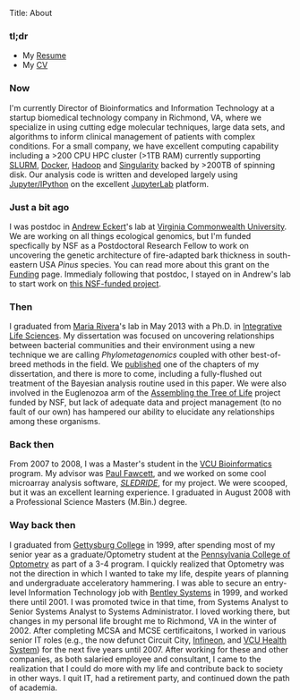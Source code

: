 Title: About

### tl;dr

* My [Resume](https://drive.google.com/open?id=1InktfVJVg52auvAQDBngnESixuI_w_NX)
* My [CV](https://drive.google.com/file/d/0B3q53L7FjDi8RXJSM21DdlRXRFU/view?usp=sharing)


### Now

I'm currently Director of Bioinformatics and Information Technology at a startup
biomedical technology company in Richmond, VA, where we specialize in using cutting edge
molecular techniques, large data sets, and algorithms to inform clinical management of
patients with
complex conditions. For a small company, we have excellent computing capability
including a >200 CPU HPC cluster (>1TB RAM) currently supporting
[SLURM](https://slurm.schedmd.com),
[Docker](https://www.docker.com), [Hadoop](http://hadoop.apache.org) and
[Singularity](https://singularity.lbl.gov/) backed by >200TB of spinning disk. Our
analysis code is written and developed largely using
[Jupyter/IPython](http://www.jupyter.org) on the excellent
[JupyterLab](https://github.com/jupyterlab/jupyterlab) platform.

### Just a bit ago

I was postdoc in [Andrew Eckert](http://eckertlab.blogspot.com)'s lab at
[Virginia Commonwealth University](http://www.vcu.edu).  We are working
on all things ecological genomics, but I'm funded specfically by NSF as a
Postdoctoral Research Fellow to work on uncovering the genetic architecture
of fire-adapted bark thickness in south-eastern USA _Pinus_ species.  You can
read more about this grant on the [Funding](funding.html) page. Immedialy following
that postdoc, I stayed on in Andrew's lab to start work on
[this NSF-funded project](https://nsf.gov/awardsearch/showAward?AWD_ID=1442486).

### Then

I graduated from [Maria Rivera](http://riveralab.bio.vcu.edu)'s lab in
May 2013 with a Ph.D. in [Integrative Life Sciences](http://www.vcu.edu/lifesci/phd/).  My
dissertation was focused on uncovering relationships between bacterial
communities and their environment using a new technique we are calling
_Phylometagenomics_ coupled with other best-of-breed methods in the field.  We
[published](http://www.biogeosciences.net/9/2177/2012/bg-9-2177-2012.html) one of the chapters
of my dissertation, and there is more to come, including a fully-flushed out
treatment of the Bayesian analysis routine used in this paper.  We were also involved in the
Euglenozoa arm of the [Assembling the Tree of Life](http://www.nsf.gov/funding/pgm_summ.jsp?pims_id=5129)
project funded by NSF, but lack of adequate data and project management (to no fault of our own) has
hampered our ability to elucidate any relationships among these organisms.

### Back then

From 2007 to 2008, I was a Master's student in the [VCU Bioinformatics](http://www.vcu.edu/csbc/bioinformatics/)
program.  My advisor was [Paul Fawcett](http://www.vcu.edu/csbc/Fawcett/), and we worked on some cool microarray analysis software,
[_SLEDRIDE_](http://sourceforge.net/projects/sledride/?source=directory), for my
project.  We were scooped, but it was an excellent learning experience.  I graduated in August 2008
with a Professional Science Masters (M.Bin.) degree.

### Way back then

I graduated from [Gettysburg College](http://www.gettysburg.edu) in 1999, after spending most of my senior year as a
graduate/Optometry student at the [Pennsylvania College of Optometry](http://www.salus.edu/optometry/) as part of a 3-4
program. I quickly realized that Optometry was not the direction in which I wanted to take my life, despite years of
planning and undergraduate acceleratory hammering.  I was able to secure an entry-level Information Technology job with
[Bentley Systems](http://www.bentley.com) in 1999, and worked there until 2001.  I was promoted twice in that time, from
Systems Analyst to Senior Systems Analyst to Systems Administrator.  I loved working there, but changes
in my personal life brought me to Richmond, VA in the winter of 2002.  After completing MCSA and MCSE certificaitons,
I worked in various senior IT roles (e.g., the now defunct Circuit City, [Infineon](http://www.infineon.com), and
[VCU Health System](http://www.vcuhealth.org)) for the next
five years until 2007.  After working for these and other companies, as both salaried employee and consultant,
I came to the realization that I could do more with my life and contribute back to society in other ways.  I quit IT,
had a retirement party, and continued down the path of academia.